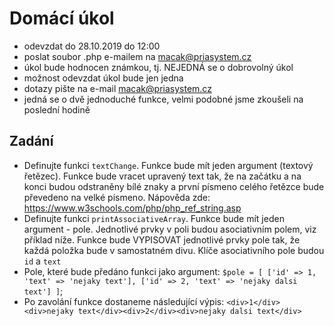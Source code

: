 # Domácí úkol
- odevzdat do 28.10.2019 do 12:00
- poslat soubor .php e-mailem na macak@priasystem.cz
- úkol bude hodnocen známkou, tj. NEJEDNÁ se o dobrovolný úkol
- možnost odevzdat úkol bude jen jedna
- dotazy pište na e-mail macak@priasystem.cz
- jedná se o dvě jednoduché funkce, velmi podobné jsme zkoušeli na poslední hodině

## Zadání
- Definujte funkci `textChange`. Funkce bude mít jeden argument (textový řetězec). Funkce bude vracet upravený text tak, že na začátku a na konci budou odstraněny bílé znaky a první písmeno celého řetězce bude převedeno na velké písmeno. Nápověda zde: https://www.w3schools.com/php/php_ref_string.asp
- Definujte funkci `printAssociativeArray`. Funkce bude mít jeden argument - pole. Jednotlivé prvky v poli budou asociativním polem, viz příklad níže. Funkce bude VYPISOVAT jednotlivé prvky pole tak, že každá položka bude v samostatném divu. Klíče asociativního pole budou `id` a `text`
- Pole, které bude předáno funkci jako argument: `$pole = [ ['id' => 1, 'text' => 'nejaky text'], ['id' => 2, 'text' => 'nejaky dalsi text'] ]`;
- Po zavolání funkce dostaneme následující výpis: `<div>1</div><div>nejaky text</div><div>2</div><div>nejaky dalsi text</div>`
